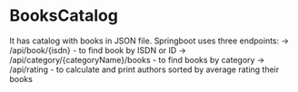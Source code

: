 # BooksCatalog
It has catalog with books in JSON file. 
Springboot uses three endpoints: 
-> /api/book/{isdn} - to find book by ISDN or ID
-> /api/category/{categoryName}/books - to find books by category
-> /api/rating - to calculate and print authors sorted by average rating their books
